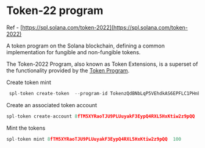# Token-22 program

Ref - [https://spl.solana.com/token-2022](https://spl.solana.com/token-2022)

A token program on the Solana blockchain, defining a common implementation for fungible and non-fungible tokens.

The Token-2022 Program, also known as Token Extensions, is a superset of the functionality provided by the [Token Program](https://spl.solana.com/token).

Create token mint

```javascript
 spl-token create-token  --program-id TokenzQdBNbLqP5VEhdkAS6EPFLC1PHnBqCXEpPxuEb
```

Create an associated token account

```javascript
spl-token create-account 8fTM5XYRaoTJU9PLUuyakF3EypQ4RXL5HxKtiw2z9pQQ
```

Mint the tokens

```javascript
spl-token mint 8fTM5XYRaoTJU9PLUuyakF3EypQ4RXL5HxKtiw2z9pQQ  100
```